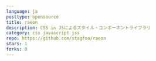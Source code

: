 ```yaml
---
language: ja
posttype: opensource
title: raeon
description: CSS in JSによるスタイル・コンポーネントライブラリ
category: css javascript jss
repo: https://github.com/stagfoo/raeon
stars: 1
forks: 0
---
```


